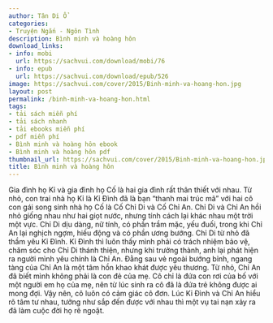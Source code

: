 ```yaml
---
author: Tân Di Ổ
categories:
- Truyện Ngắn - Ngôn Tình
description: Bình minh và hoàng hôn
download_links:
- info: mobi
  url: https://sachvui.com/download/mobi/76
- info: epub
  url: https://sachvui.com/download/epub/526
image: https://sachvui.com/cover/2015/Binh-minh-va-hoang-hon.jpg
layout: post
permalink: /binh-minh-va-hoang-hon.html
tags:
- tải sách miễn phí
- tải sách nhanh
- tải ebooks miễn phí
- pdf miễn phí
- Bình minh và hoàng hôn ebook
- Bình minh và hoàng hôn pdf
thumbnail_url: https://sachvui.com/cover/2015/Binh-minh-va-hoang-hon.jpg
title: Bình minh và hoàng hôn
---
```


 <div class="item-desc text-justify"> Gia đình họ Kỉ và gia đình họ Cố là hai gia đình rất thân thiết với nhau. Từ nhỏ, con trai nhà họ Kỉ là Kỉ Đình đã là bạn “thanh mai trúc mã” với hai cô con gái song sinh nhà họ Cố là Cố Chỉ Di và Cố Chỉ An. Chỉ Di và Chỉ An hồi nhỏ giống nhau như hai giọt nước, nhưng tính cách lại khác nhau một trời một vực. Chỉ Di dịu dàng, nữ tính, có phần trầm mặc, yếu đuối, trong khi Chỉ An lại nghịch ngợm, hiếu động và có phần ương bướng. Chỉ Di từ nhỏ đã thầm yêu Kỉ Đình. Kỉ Đình thì luôn thấy mình phải có trách nhiệm bảo vệ, chăm sóc cho Chỉ Di thánh thiện, nhưng khi trưởng thành, anh lại phát hiện ra người mình yêu chính là Chỉ An. Đằng sau vẻ ngoài bướng bỉnh, ngang tàng của Chỉ An là một tâm hồn khao khát được yêu thương. Từ nhỏ, Chỉ An đã biết mình không phải là con đẻ của mẹ. Cô chỉ là đứa con rơi của bố với một người em họ của mẹ, nên từ lúc sinh ra cô đã là đứa trẻ không được ai mong đợi. Vậy nên, cô luôn có cảm giác cô đơn. Lúc Kỉ Đình và Chỉ An hiểu rõ tâm tư nhau, tưởng như sắp đến được với nhau thì một vụ tai nạn xảy ra đã làm cuộc đời họ rẽ ngoặt. </div>